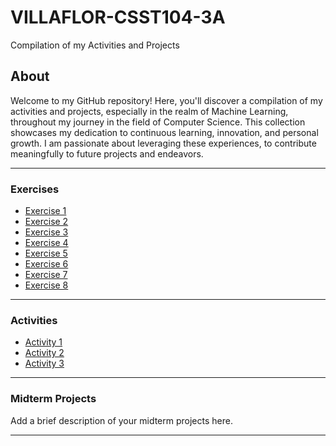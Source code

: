 # VILLAFLOR-CSST104-3A

Compilation of my Activities and Projects

## About

Welcome to my GitHub repository! Here, you'll discover a compilation of my activities and projects, especially in the realm of Machine Learning, throughout my journey in the field of Computer Science. This collection showcases my dedication to continuous learning, innovation, and personal growth. I am passionate about leveraging these experiences, to contribute meaningfully to future projects and endeavors.

---

### Exercises

- [Exercise 1](#[activity-1](https://github.com/miiciiii/VILLAFLOR-CSST104-3A/blob/main/3A-VILLAFLOR-EXER1.ipynb))
- [Exercise 2](#activity-2)
- [Exercise 3](#activity-3)
- [Exercise 4](#activity-1)
- [Exercise 5](#activity-2)
- [Exercise 6](#activity-3)
- [Exercise 7](#activity-2)
- [Exercise 8](#activity-3)

---

### Activities

- [Activity 1](#activity-1)
- [Activity 2](#activity-2)
- [Activity 3](#activity-3)

---

### Midterm Projects

Add a brief description of your midterm projects here.

---
